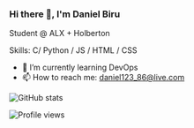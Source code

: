 ### Hi there 👋, I'm Daniel Biru

Student @ ALX + Holberton 

Skills: C/ Python / JS / HTML / CSS

- 🌱 I’m currently learning DevOps
- 📫 How to reach me: daniel123_86@live.com 

![GitHub stats](https://github-readme-stats.vercel.app/api?username=Daniel-bee&show_icons=true)  

![Profile views](https://gpvc.arturio.dev/Daniel-bee)  
